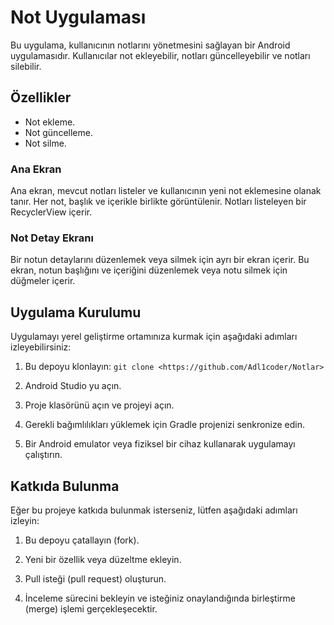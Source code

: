 # Not Uygulaması

Bu uygulama, kullanıcının notlarını yönetmesini sağlayan bir Android uygulamasıdır. Kullanıcılar not ekleyebilir, notları güncelleyebilir ve notları silebilir.


## Özellikler

- Not ekleme.
- Not güncelleme.
- Not silme.


### Ana Ekran

Ana ekran, mevcut notları listeler ve kullanıcının yeni not eklemesine olanak tanır. Her not, başlık ve içerikle birlikte görüntülenir. Notları listeleyen bir RecyclerView içerir.

### Not Detay Ekranı

Bir notun detaylarını düzenlemek veya silmek için ayrı bir ekran içerir. Bu ekran, notun başlığını ve içeriğini düzenlemek veya notu silmek için düğmeler içerir.



## Uygulama Kurulumu

Uygulamayı yerel geliştirme ortamınıza kurmak için aşağıdaki adımları izleyebilirsiniz:

1. Bu depoyu klonlayın: `git clone <https://github.com/Adl1coder/Notlar>`

2. Android Studio yu açın.

3. Proje klasörünü açın ve projeyi açın.

4. Gerekli bağımlılıkları yüklemek için Gradle projenizi senkronize edin.

5. Bir Android emulator veya fiziksel bir cihaz kullanarak uygulamayı çalıştırın.

## Katkıda Bulunma

Eğer bu projeye katkıda bulunmak isterseniz, lütfen aşağıdaki adımları izleyin:

1. Bu depoyu çatallayın (fork).

2. Yeni bir özellik veya düzeltme ekleyin.

3. Pull isteği (pull request) oluşturun.

4. İnceleme sürecini bekleyin ve isteğiniz onaylandığında birleştirme (merge) işlemi gerçekleşecektir.

